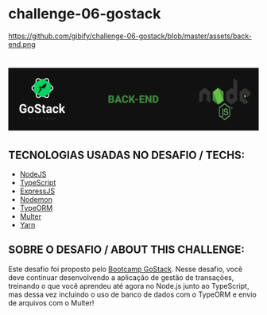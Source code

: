 # challenge-06-gostack
https://github.com/gibify/challenge-06-gostack/blob/master/assets/back-end.png
<h1 align="center">
<img src="https://github.com/gibify/challenge-06-gostack/blob/master/assets/back-end.png" />
</h1>

## TECNOLOGIAS USADAS NO DESAFIO / TECHS:
 * [NodeJS](https://nodejs.org/en/docs/)
 * [TypeScript](https://www.typescriptlang.org/)
 * [ExpressJS](https://expressjs.com/)
 * [Nodemon](https://nodemon.io/)
 * [TypeORM](https://github.com/typeorm/typeorm)
 * [Multer](https://www.npmjs.com/package/multer)
 * [Yarn](https://yarnpkg.com/)
 
## SOBRE O DESAFIO / ABOUT THIS CHALLENGE:
Este desafio foi proposto pelo [Bootcamp GoStack](https://rocketseat.com.br/gostack).
Nesse desafio, você deve continuar desenvolvendo a aplicação de gestão de transações, treinando o que você aprendeu até agora no Node.js junto ao TypeScript, mas dessa vez incluindo o uso de banco de dados com o TypeORM e envio de arquivos com o Multer!
